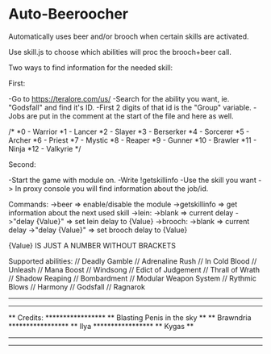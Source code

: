 # Auto-Beeroocher
Automatically uses beer and/or brooch when certain skills are activated.

Use skill.js to choose which abilities will proc the brooch+beer call.

Two ways to find information for the needed skill:

First:

-Go to https://teralore.com/us/
-Search for the ability you want, ie. "Godsfall" and find it's ID.
-First 2 digits of that id is the "Group" variable.
-Jobs are put in the comment at the start of the file and here as well.

/*
*0  - Warrior
*1  - Lancer
*2  - Slayer
*3  - Berserker
*4  - Sorcerer
*5  - Archer
*6  - Priest
*7  - Mystic
*8  - Reaper
*9  - Gunner
*10 - Brawler
*11 - Ninja
*12 - Valkyrie
*/

Second:

-Start the game with module on.
-Write !getskillinfo
-Use the skill you want
-> In proxy console you will find information about the job/id.

Commands:
->beer => enable/disable the module
->getskillinfo => get information about the next used skill
->lein:
  ->blank => current delay
  ->"delay {Value}" => set lein delay to {Value}
->brooch:
  ->blank => current delay
  ->"delay {Value}" => set brooch delay to {Value}

{Value} IS JUST A NUMBER WITHOUT BRACKETS

Supported abilities:
// Deadly Gamble
// Adrenaline Rush
// In Cold Blood
// Unleash
// Mana Boost
// Windsong
// Edict of Judgement
// Thrall of Wrath
// Shadow Reaping
// Bombardment
// Modular Weapon System
// Rythmic Blows
// Harmony
// Godsfall
// Ragnarok


****************
*******************************
** Credits:   *****************
** Blasting Penis in the sky **
** Brawndria  *****************
** Ilya       *****************
** Kygas      **
****************
****************
